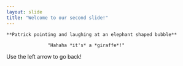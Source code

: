 ```yaml
---
layout: slide
title: "Welcome to our second slide!"
---
```

    **Patrick pointing and laughing at an elephant shaped bubble**

                   "Hahaha *it's* a *giraffe*!" 

Use the left arrow to go back!
